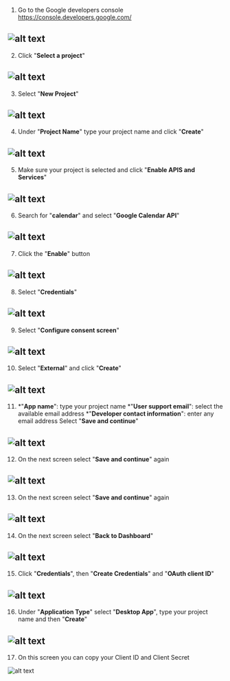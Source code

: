 01. Go to the Google developers console https://console.developers.google.com/

![alt text](https://github.com/aristosv/google_auth/blob/master/step001.png)
---


02. Click "**Select a project**"

![alt text](https://github.com/aristosv/google_auth/blob/master/step002.png)
---


03. Select "**New Project**"

![alt text](https://github.com/aristosv/google_auth/blob/master/step003.png)
---


04. Under "**Project Name**" type your project name and click "**Create**"

![alt text](https://github.com/aristosv/google_auth/blob/master/step004.png)
---


05. Make sure your project is selected and click "**Enable APIS and Services**"

![alt text](https://github.com/aristosv/google_auth/blob/master/step005.png)
---


06. Search for "**calendar**" and select "**Google Calendar API**"

![alt text](https://github.com/aristosv/google_auth/blob/master/step006.png)
---


07. Click the "**Enable**" button

![alt text](https://github.com/aristosv/google_auth/blob/master/step007.png)
---


08. Select "**Credentials**"

![alt text](https://github.com/aristosv/google_auth/blob/master/step008.png)
---


09. Select "**Configure consent screen**"

![alt text](https://github.com/aristosv/google_auth/blob/master/step009.png)
---


10. Select "**External**" and click "**Create**"

![alt text](https://github.com/aristosv/google_auth/blob/master/step010.png)
---


11. *"**App name**": type your project name
    *"**User support email**": select the available email address
    *"**Developer contact information**": enter any email address
Select "**Save and continue**"    

![alt text](https://github.com/aristosv/google_auth/blob/master/step011.png)
---


12. On the next screen select "**Save and continue**" again

![alt text](https://github.com/aristosv/google_auth/blob/master/step012.png)
---


13. On the next screen select "**Save and continue**" again

![alt text](https://github.com/aristosv/google_auth/blob/master/step013.png)
---


14. On the next screen select "**Back to Dashboard**"

![alt text](https://github.com/aristosv/google_auth/blob/master/step014.png)
---


15. Click "**Credentials**", then "**Create Credentials**" and "**OAuth client ID**"

![alt text](https://github.com/aristosv/google_auth/blob/master/step015.png)
---


16. Under "**Application Type**" select "**Desktop App**",  type your project name and then "**Create**"

![alt text](https://github.com/aristosv/google_auth/blob/master/step016.png)
---


17. On this screen you can copy your Client ID and Client Secret

![alt text](https://github.com/aristosv/google_auth/blob/master/step017.png)
